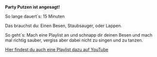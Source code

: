 **Party Putzen ist angesagt!**

So lange dauert´s: 15 Minuten

Das brauchst du: Einen Besen, Staubsauger, oder Lappen.

So geht´s: Mach eine Playlist an und schnapp dir deinen Besen und mach mal richtig sauber, vergiss aber dabei nicht zu singen und zu tanzen.

[Hier findest du auch eine Playlist dazu auf YouTube](https://www.youtube.com/watch?v=egtI2xqg75E&list=PLg-CkPcW6wo1sppDR86R4pb5EQhEB18k6)
